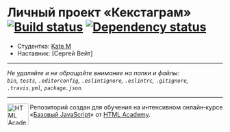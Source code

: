 # Личный проект «Кекстаграм» [![Build status][travis-image]][travis-url] [![Dependency status][dependency-image]][dependency-url]

* Студентка: [Kate M](https://up.htmlacademy.ru/javascript/6/user/70920)
* Наставник: [Сергей Вейт]

---

_Не удаляйте и не обращайте внимание на папки и файлы:_<br>
_`bin`, `tests`, `.editorconfig`, `.eslintignore`, `.eslintrc`, `.gitignore`, `.travis.yml`, `package.json`._

---

<a href="https://htmlacademy.ru/intensive/javascript"><img align="left" width="50" height="50" title="HTML Academy" src="https://up.htmlacademy.ru/static/img/intensive/javascript/logo-for-github.svg"></a>

Репозиторий создан для обучения на интенсивном онлайн‑курсе «[Базовый JavaScript](https://htmlacademy.ru/intensive/javascript)» от [HTML Academy](https://htmlacademy.ru).

[travis-image]: https://travis-ci.org/htmlacademy-javascript/70920-kekstagram.svg?branch=master
[travis-url]: https://travis-ci.org/htmlacademy-javascript/70920-kekstagram
[dependency-image]: https://david-dm.org/htmlacademy-javascript/70920-kekstagram.svg?style=flat-square
[dependency-url]: https://david-dm.org/htmlacademy-javascript/70920-kekstagram
